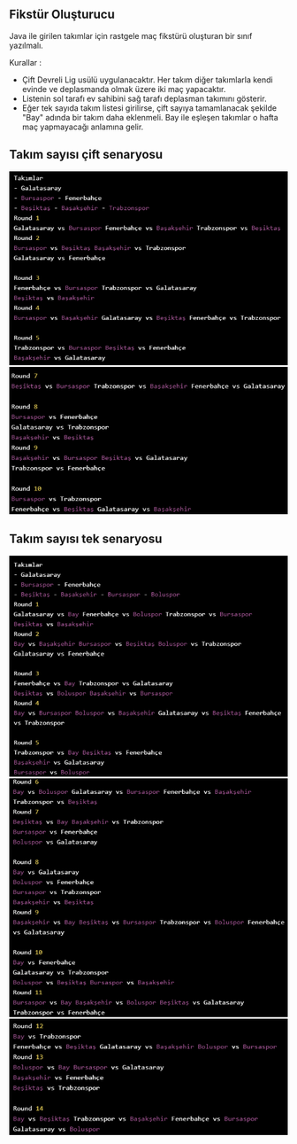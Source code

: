 <h2>Fikstür Oluşturucu</h2>

<p>Java ile girilen takımlar için rastgele maç fikstürü oluşturan bir sınıf yazılmalı.</p>
<p>Kurallar :</p>
<ul>
<li>Çift Devreli Lig usülü uygulanacaktır. Her takım diğer takımlarla kendi evinde ve deplasmanda olmak üzere iki maç yapacaktır.</li>
<li>Listenin sol tarafı ev sahibini sağ tarafı deplasman takımını gösterir.</li>
<li>Eğer tek sayıda takım listesi girilirse, çift sayıya tamamlanacak şekilde "Bay" adında bir takım daha eklenmeli. Bay ile eşleşen takımlar o hafta maç yapmayacağı anlamına gelir.</li>
</ul>

<h2>Takım sayısı çift senaryosu</h2>

<img src="./images/Çift1.png">
<img src="./images/Çift2.png">


<h2>Takım sayısı tek senaryosu</h2>

<img src="./images/Tek1.png">
<img src="./images/Tek2.png">
<img src="./images/Tek3.png">
